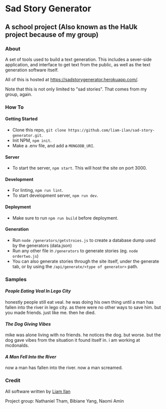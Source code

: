# Sad Story Generator
## A school project (Also known as the HaUk project because of my group)

### About
A set of tools used to build a text generation. This includes a sever-side application, and interface to get text from the public, as well as the text generation software itself.

All of this is hosted at https://sadstorygenerator.herokuapp.com/.

Note that this is not only limited to "sad stories". That comes from my group, again.

### How To

#### Getting Started
- Clone this repo, `git clone https://github.com/liam-ilan/sad-story-generator.git`.
- Init NPM, `npm init`.
- Make a .env file, and add a `MONGODB_URI`.

#### Server
- To start the server, `npm start`. This will host the site on port 3000.

#### Development
- For linting, `npm run lint`.
- To start development server, `npm run dev`.

#### Deployment
- Make sure to run `npm run build` before deployment.

#### Generation
- Run `node /generators/getstroies.js` to create a database dump used by the generators (data.json)
- Run any other file in `/generators` to generate stories (eg. `node ordertwo.js`)
- You can also generate stories through the site itself, under the generate tab, or by using the `/api/generate/<type of generator>` path.

### Samples

#### *People Eating Veal In Lego City*
honestly people still eat veal. he was doing his own thing until a man has fallen into the river in lego city. as there were no other ways to save him. but you made friends. just like me. then he died.

#### *The Dog Giving Vibes*
mike was alone living with no friends. he notices the dog. but worse. but the dog gave vibes from the situation it found itself in. i am working at mcdonalds.

#### *A Man Fell Into the River*
now a man has fallen into the river. now a man screamed.

### Credit
All software written by [Liam Ilan](https://liamilan.com)

Project group: Nathaniel Tham, Bibiane Yang, Naomi Amin